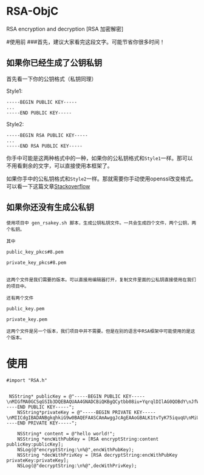 # RSA-ObjC
RSA encryption and decryption [RSA 加密解密]

#使用前
###首先，建议大家看完这段文字。可能节省你很多时间！

## 如果你已经生成了公钥私钥
首先看一下你的公钥格式（私钥同理）

Style1:

```
-----BEGIN PUBLIC KEY-----
...
-----END PUBLIC KEY-----
```

Style2:

```
-----BEGIN RSA PUBLIC KEY-----
...
-----END RSA PUBLIC KEY-----
```

你手中可能是这两种格式中的一种，如果你的公私钥格式和```Style1```一样。那可以不用看剩余的文字，可以直接使用本框架了。

如果你手中的公私钥格式和```Style2```一样。那就需要你手动使用openssl改变格式。可以看一下这篇文章[Stackoverflow](http://stackoverflow.com/questions/18039401/how-can-i-transform-between-the-two-styles-of-public-key-format-one-begin-rsa)

## 如果你还没有生成公私钥
	使用项目中 gen_rsakey.sh 脚本，生成公钥私钥文件。一共会生成四个文件，两个公钥，两个私钥。
	
	其中
	
	public_key_pkcs#8.pem
	
	private_key_pkcs#8.pem
	
	
	这两个文件是我们需要的版本。可以直接用编辑器打开，复制文件里面的公私钥直接使用在我们的项目中。
	
	还有两个文件
	
	public_key.pem
	
	private_key.pem
	
	这两个文件是另一个版本，我们项目中并不需要。但是在别的语言中RSA框架中可能使用的是这个版本。
# 使用

```
#import "RSA.h"


 NSString* publicKey = @"-----BEGIN PUBLIC KEY-----\nMIGfMA0GCSqGSIb3DQEBAQUAA4GNADCBiQKBgQCytbb08iu+YqrqlDIlAG0QOBdY\nJfWVja/79CQrxi14j42ofrPhkBtrISC0/jLPYAr0cggOH2Ejk6ho8FLyVebWJV8f\nUItdYIGw+d5D/3b6g83aaeKRnGugAZuUzn0o7AW6niTitBwDrBnssp2pjvlT8soF\nAy/HuabWnXs8tVTvAwIDAQAB\n-----END PUBLIC KEY-----";
    NSString*privateKey = @"-----BEGIN PRIVATE KEY-----\nMIICdgIBADANBgkqhkiG9w0BAQEFAASCAmAwggJcAgEAAoGBALK1tvTyK75iquqU\nMiUAbRA4F1gl9ZWNr/v0JCvGLXiPjah+s+GQG2shILT+Ms9gCvRyCA4fYSOTqGjw\nUvJV5tYlXx9Qi11ggbD53kP/dvqDzdpp4pGca6ABm5TOfSjsBbqeJOK0HAOsGeyy\nnamO+VPyygUDL8e5ptadezy1VO8DAgMBAAECgYBZFAC1Sb0KMi5VrTbtgK/cZMkm\nFA281RpCcWhSNX9W199ZfIZ3SZiRJrsh3I9BFPOA8xIW0Adgb2qDnD8MMktT3pk4\nIiXKnhkFLPAEDAoMz+iXmC49Zjavv11rFQ5aWY+UwfkXmOhZiOdSk6X5vUJBO0uT\nw2SsQwG/2xjksr71oQJBAOwVeWV8pu9+lM6QsAIGKkqYRkg3sTdB0uQbgt3Qk+7S\n1+oHmVGPpeVtiPQ4Jw/WCREsuoMSh660fC67uKm8/TMCQQDByS0U+fCFD6eFWD5v\n0t/lqNgTvDbqhtyfomwm6IF19lBFdkZ2PgMQlv/nrPodDekHTWlahLZe9J5+wqbt\n1ybxAkEA2q9Noz+jVueXKf0GvOk/FZgWSmEkTD4x/tCpGZVS4v/1tzhQwidhEbO0\nEB1PubCW94zKPA3XF3LiMVv8Q2bn1wJAFgvtNRW6Z2kAhgskD1TOZDJxYs1m8gel\n0gOIimSpVeJP/5cVLR6g+qIzOwhS7DtI56vG8KVomiT6YzGCDE0OAQJAfC9aaBrd\n5GErEGGoJTWnTkxqWXRgKAhlrrlugPx9J77IwEhcVl1/FvHiVykM9p6tnLC4gR88\nhJBHDXw+R6o9tg==\n-----END PRIVATE KEY-----";
    
    NSString* content = @"hello world!";
    NSString *encWithPubKey = [RSA encryptString:content publicKey:publicKey];
    NSLog(@"encryptString:\n%@",encWithPubKey);
    NSString *decWithPrivKey = [RSA decryptString:encWithPubKey privateKey:privateKey];
    NSLog(@"decryptString:\n%@",decWithPrivKey);
```